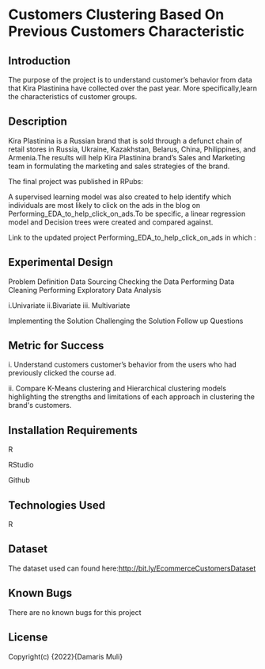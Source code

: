 # Customers Clustering Based On Previous Customers Characteristic 

## Introduction

The purpose of the project is to understand customer’s behavior from data that Kira Plastinina have collected over the past year. More specifically,learn the characteristics of customer groups.

## Description


Kira Plastinina is a Russian brand that is sold through a defunct chain of retail stores in Russia, Ukraine, Kazakhstan, Belarus, China, Philippines, and Armenia.The results will help Kira Plastinina brand’s Sales and Marketing team  in formulating the marketing and sales strategies of the brand.

The final project was published in RPubs:

A supervised learning model was also created to help identify which individuals are most likely to click on the ads in the blog  on Performing_EDA_to_help_click_on_ads.To be specific, a linear regression model and  Decision trees were created and compared against.

Link to the updated project Performing_EDA_to_help_click_on_ads in which : 


## Experimental Design

Problem Definition
Data Sourcing
Checking the Data
Performing Data Cleaning
Performing Exploratory Data Analysis 

i.Univariate
ii.Bivariate 
iii. Multivariate

Implementing the Solution
Challenging the Solution
Follow up Questions

## Metric for Success

i. Understand customers customer’s behavior from the users who had previously clicked the course ad.


ii. Compare K-Means clustering  and Hierarchical clustering models highlighting the strengths and limitations of each approach in clustering the brand's customers.


## Installation Requirements
R

RStudio

Github

## Technologies Used
R

## Dataset
The dataset used can found here:http://bit.ly/EcommerceCustomersDataset

## Known Bugs
There are no known bugs for this project

## License
Copyright(c) {2022}{Damaris Muli}
